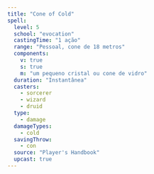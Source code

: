 ```yaml
---
title: "Cone of Cold"
spell:
  level: 5
  school: "evocation"
  castingTime: "1 ação"
  range: "Pessoal, cone de 18 metros"
  components:
    v: true
    s: true
    m: "um pequeno cristal ou cone de vidro"
  duration: "Instantânea"
  casters:
    - sorcerer
    - wizard
    - druid
  type:
    - damage
  damageTypes:
    - cold
  savingThrow:
    - con
  source: "Player's Handbook"
  upcast: true
---
```

